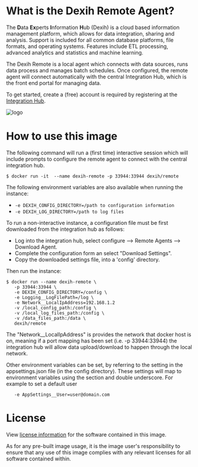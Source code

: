 # What is the Dexih Remote Agent?

The **D**ata **Ex**perts **I**nformation **H**ub (Dexih) is a cloud based information management platform, which allows for data integration, sharing and analysis.  Support is included for all common database platforms, file formats, and operating systems.  Features include ETL processing, advanced analytics and statistics and machine learning.

The Dexih Remote is a local agent which connects with data sources, runs data process and manages batch schedules.  Once configured, the remote agent will connect automatically with the central Integration Hub, which is the front end portal for managing data.

To get started, create a (free) account is required by registering at the [Integration Hub](https://dexih.dataexpertsgroup.com).    

![logo](http://dataexpertsgroup.com/img/dex_web_logo.png)

# How to use this image

The following command will run a (first time) interactive session which will include prompts to configure the remote agent to connect with the central integration hub.

```console
$ docker run -it  --name dexih-remote -p 33944:33944 dexih/remote
```

The following environment variables are also available when running the instance:

-	`-e DEXIH_CONFIG_DIRECTORY=/path to configuration information`
-	`-e DEXIH_LOG_DIRECTORY=/path to log files`

To run a non-interactive instance, a configuration file must be first downloaded from the integration hub as follows:

- Log into the integration hub, select configure --> Remote Agents --> Download Agent.
- Complete the configuration form an select "Download Settings".
- Copy the downloaded settings file, into a 'config' directory.

Then run the instance:
```console
$ docker run --name dexih-remote \
   -p 33944:33944 \
   -e DEXIH_CONFIG_DIRECTORY=/config \
   -e Logging__LogFilePath=/log \
   -e Network__LocalIpAddress=192.168.1.2
   -v /local_config_path:/config \
   -v /local_log_files_path:/config \
   -v /data_files_path:/data \
   dexih/remote
```

The "Network__LocalIpAddress" is provides the network that docker host is on, meaning if a port mapping has been set (i.e. -p 33944:33944) the integration hub will allow data upload/download to happen through the local network.

Other environment variables can be set, by referring to the setting in the appsettings.json file (in the config directory).  These settings will map to environment variables using the section and double underscore.  For example to set a default user
```console
   -e AppSettings__User=user@domain.com
```

# License

View [license information](https://dexih.dataexpertsgroup.com/auth/terms) for the software contained in this image.

As for any pre-built image usage, it is the image user's responsibility to ensure that any use of this image complies with any relevant licenses for all software contained within.
